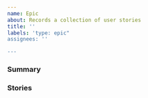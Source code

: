 ```yaml
---
name: Epic
about: Records a collection of user stories
title: ''
labels: 'type: epic"
assignees: ''

---
```


### Summary ###


### Stories ###

